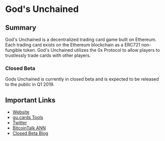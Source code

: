 # God's Unchained

## Summary

God's Unchained is a decentralized trading card game built on Ethereum. Each trading card exists on the Ethereum blockchain as a ERC721 non-fungible token. God's Unchained utilizes the 0x Protocol to allow players to trustlessly trade cards with other players.

### Closed Beta

Gods Unchained is currently in closed beta and is expected to be released to the public in Q1 2019.

## Important Links

* [Website](https://github.com/ethhub-io/ethhub/tree/7908cfb807eb1107f347cce97fb5b6078e0c8e71/built-on-ethereum/games/www.godsunchained.com)
* [gu.cards Tools](https://gu.cards)
* [Twitter](https://twitter.com/godsunchained?lang=en)
* [BitcoinTalk ANN](https://bitcointalk.org/index.php?topic=4638524.0)
* [Closed Beta Blog](https://medium.com/@fuelgames/how-to-register-for-the-closed-beta-14789b551b99)

